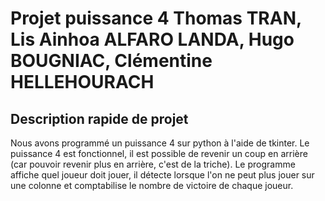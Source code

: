 # Projet puissance 4 Thomas TRAN, Lis Ainhoa ALFARO LANDA, Hugo BOUGNIAC, Clémentine HELLEHOURACH

## Description rapide de projet

Nous avons programmé un puissance 4 sur python à l'aide de tkinter. Le puissance 4 est fonctionnel, il est possible de revenir un coup en arrière
(car pouvoir revenir plus en arrière, c'est de la triche). Le programme affiche quel joueur doit jouer, il détecte lorsque l'on ne peut plus jouer sur une colonne et comptabilise le nombre de victoire de chaque joueur.

